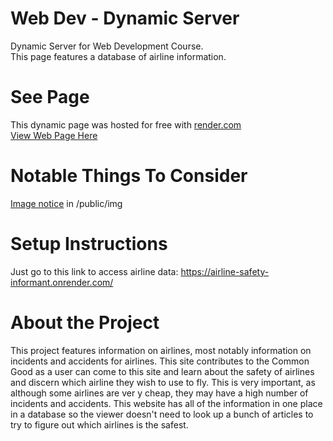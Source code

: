 # Web Dev - Dynamic Server
Dynamic Server for Web Development Course.<br>
This page features a database of airline information.

# See Page
This dynamic page was hosted for free with <a href="https://render.com">render.com</a><br>
<a href="https://johntran038.github.io/apps/webdev/airline">View Web Page Here</a>

# Notable Things To Consider
<a href="https://github.com/tran6854/webdev-dynamic/blob/main/public/img/IMAGENOTICE.md">Image notice</a> in /public/img

# Setup Instructions
Just go to this link to access airline data: https://airline-safety-informant.onrender.com/

# About the Project
This project features information on airlines, most notably information on incidents and accidents for airlines. 
This site contributes to the Common Good as a user can come to this site and learn about the safety of airlines and discern which airline they wish to use to fly. This is very important, as although some airlines are ver y cheap, they may have a high number of incidents and accidents. This website has all of the information in one place in a database so the viewer doesn't need to look up a bunch of articles to try to figure out which airlines is the safest. 
